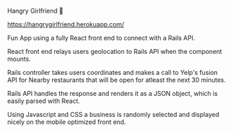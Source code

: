 Hangry Girlfriend 👿

https://hangrygirlfriend.herokuapp.com/

Fun App using a fully React front end to connect with a Rails API.

React front end relays users geolocation to Rails API when the component mounts.

Rails controller takes users coordinates and makes a call to Yelp's fusion API for Nearby restaurants that will be open for atleast the next 30 minutes.

Rails API handles the response and renders it as a JSON object, which is easily parsed with React.

Using Javascript and CSS a business is randomly selected and displayed nicely on the mobile optimized front end.


